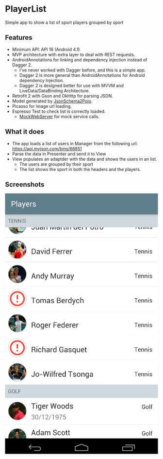 # PlayerList

Simple app to show a list of sport players grouped by sport

## Features

* Minimum API: API 16 (Android 4.1)
* MVP architecture with extra layer to deal with REST requests.
* AndroidAnnotations for linking and dependency injection instead of Dagger 2.
  * I've never worked with Dagger before, and this is a simple app.
  * Dagger 2 is more general than AndroidAnnotations for Android dependency Injection.
  * Dagger 2 is designed better for use with MVVM and LiveData/DataBinding Architecture.
* Retrofit 2 with Gson and OkHttp for parsing JSON.
* Model generated by [JsonSchema2Pojo](http://www.jsonschema2pojo.org/).
* Picasso for image url loading.
* Espresso Test to check list is correctly loaded.
  * [MockWebServer](https://github.com/square/okhttp/tree/master/mockwebserver) for mock service calls.

## What it does

* The app loads a list of users in Manager from the following url: https://api.myjson.com/bins/66851
* Parse the data in Presenter and send it to View
* View populates an adaptder with the data and shows the users in an list.
  * The users are grouped by their sport
  * The list shows the sport in both the headers and the players.

## Screenshots

![player_list](https://github.com/rodrixan/PlayerList/blob/master/player_list.png "player list")
